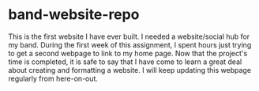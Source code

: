 # band-website-repo

This is the first website I have ever built.
I needed a website/social hub for my band.
During the first week of this assignment,
I spent hours just trying to get a second webpage
to link to my home page.
Now that the project's time is completed, it is safe
to say that I have come to learn a great deal about creating
and formatting a website. I will keep updating this webpage
regularly from here-on-out.
